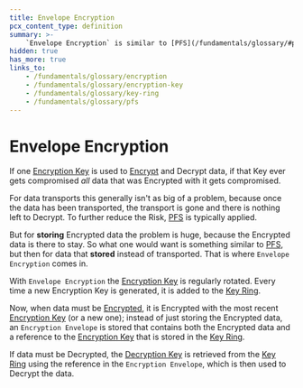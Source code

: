 ```yaml
---
title: Envelope Encryption
pcx_content_type: definition
summary: >-
    `Envelope Encryption` is similar to [PFS](/fundamentals/glossary/#pfs), but then for *storing* data (as opposed to transmitting data).
hidden: true
has_more: true
links_to:
    - /fundamentals/glossary/encryption
    - /fundamentals/glossary/encryption-key
    - /fundamentals/glossary/key-ring
    - /fundamentals/glossary/pfs
---
```


# Envelope Encryption

If one [Encryption Key](/fundamentals/glossary/encryption-key) is used to [Encrypt](/fundamentals/glossary/encryption) and Decrypt data, if that Key ever gets compromised _all_ data that was Encrypted with it gets compromised.

For data transports this generally isn't as big of a problem, because once the data has been transported, the transport is gone and there is nothing left to Decrypt. To further reduce the Risk, [PFS](/fundamentals/glossary/pfs) is typically applied.

But for **storing** Encrypted data the problem is huge, because the Encrypted data is there to stay. So what one would want is something similar to [PFS](/fundamentals/glossary/pfs), but then for data that **stored** instead of transported. That is where `Envelope Encryption` comes in.

With `Envelope Encryption` the [Encryption Key](/fundamentals/glossary/encryption-key) is regularly rotated. Every time a new Encryption Key is generated, it is added to the [Key Ring](/fundamentals/glossary/key-ring).

Now, when data must be [Encrypted](/fundamentals/glossary/encryption), it is Encrypted with the most recent [Encryption Key](/fundamentals/glossary/encryption-key) (or a new one); instead of just storing the Encrypted data, an `Encryption Envelope` is stored that contains both the Encrypted data and a reference to the [Encryption Key](/fundamentals/glossary/encryption-key) that is stored in the [Key Ring](/fundamentals/glossary/key-ring).

If data must be Decrypted, the [Decryption Key](/fundamentals/glossary/encryption-key) is retrieved from the [Key Ring](/fundamentals/glossary/key-ring) using the reference in the `Encryption Envelope`, which is then used to Decrypt the data.
